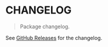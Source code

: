 # CHANGELOG

> Package changelog.

See [GitHub Releases](https://github.com/stdlib-js/stats-base-cumaxabs/releases) for the changelog.